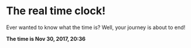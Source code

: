 # The real time clock!

Ever wanted to know what the time is? Well, your journey is about to end!

**The time is Nov 30, 2017, 20:36**